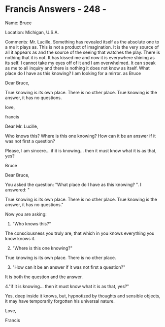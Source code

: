 # Francis Answers - 248 - 

Name: Bruce 

Location: Michigan, U.S.A. 

Comments: Mr. Lucille, Something has revealed itself as the absolute one to a me it plays as. This is not a product of imagination. It is the very source of all it appears as and the source of the seeing that watches the play. There is nothing that it is not. It has kissed me and now it is everywhere shining as its self. I cannot take my eyes off of it and I am overwhelmed. It can speak as me to all inquiry and there is nothing it does not know as itself. What place do I have as this knowing? I am looking for a mirror. as Bruce

Dear Bruce,

True knowing is its own place. There is no other place. True knowing is the answer, it has no questions.

love,

francis

Dear Mr. Lucille,

Who knows this? Where is this one knowing? How can it be an answer if it was not first a question?

Please, I am sincere... if it is knowing... then it must know what it is as that, yes?

Bruce

Dear Bruce,

You asked the question: "What place do I have as this knowing? ". I answered: "

True knowing is its own place. There is no other place. True knowing is the answer, it has no questions."

Now you are asking:

1. "Who knows this?"

The consciousness you truly are, that which in you knows everything you know knows it.

2. "Where is this one knowing?"

True knowing is its own place. There is no other place.

3. "How can it be an answer if it was not first a question?"

It is both the question and the answer.

4."if it is knowing... then it must know what it is as that, yes?"

Yes, deep inside it knows, but, hypnotized by thoughts and sensible objects, it may have temporarily forgotten his universal nature.

Love,

Francis

